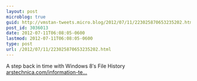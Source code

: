 ```yaml
---
layout: post
microblog: true
guid: http://vmstan-tweets.micro.blog/2012/07/11/223025870653235202.html
post_id: 3036013
date: 2012-07-11T06:08:05-0600
lastmod: 2012-07-11T06:08:05-0600
type: post
url: /2012/07/11/223025870653235202.html
---
```

A step back in time with Windows 8′s File History <a href="http://arstechnica.com/information-technology/2012/07/a-step-back-in-time-with-windows-8s-file-history/">arstechnica.com/information-te…</a>
